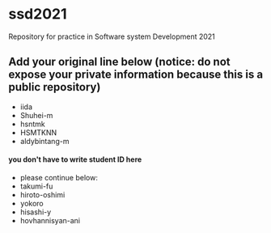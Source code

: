 # ssd2021
Repository for practice in Software system Development 2021
## Add your original line below (notice: do not expose your private information because this is a public repository)
* iida  
* Shuhei-m   
* hsntmk
* HSMTKNN
* aldybintang-m
#### you don't have to write student ID here
* please continue below:
* takumi-fu
* hiroto-oshimi
* yokoro
* hisashi-y
* hovhannisyan-ani

